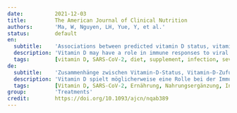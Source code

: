 ```yaml
---
date:          2021-12-03
title:         The American Journal of Clinical Nutrition
authors:       'Ma, W, Nguyen, LH, Yue, Y, et al.'
status:        default
en:
  subtitle:    'Associations between predicted vitamin D status, vitamin D intake, and risk of SARS-CoV-2 infection and Coronavirus Disease 2019 severity'
  description: 'Vitamin D may have a role in immune responses to viral infections. However, data on the association between vitamin D and SARS-CoV-2 infection and Coronavirus Disease 2019 (COVID-19) severity have been limited and inconsistent. Design: We examined the associations of predicted vitamin D status and intake with risk of SARS-CoV-2 infection and COVID-19 severity. We used data from periodic surveys (May 2020 to March 2021) within the Nurses’ Health Study II. Among 39,315 participants, 1,768 reported a positive test for SARS-CoV-2 infection. Usual vitamin D intake from foods and supplements were measured using a semi-quantitative, pre-pandemic food frequency questionnaire in 2015. Predicted 25-hydroxyvitamin D [25(OH)D] levels were calculated based on a previously validated model including dietary and supplementary vitamin D intake, ultraviolet-B (UVB), and other behavioral predictors of vitamin D status. Results: Higher predicted 25(OH)D levels, but not vitamin D intake, were associated with a lower risk of SARS-CoV-2 infection. Comparing participants in the highest quintile of predicted 25(OH)D levels to the lowest. Participants in the highest quartile of UVB and UVA also had lower risk of SARS-CoV-2 infection compared to the lowest. High intake of vitamin D from supplements (≥400 IU/d) was associated with a lower risk of hospitalization. Conclusions: Our study provides suggestive evidence on the association between higher predicted circulating 25(OH)D levels and a lower risk of SARS-CoV-2 infection. Greater intake of vitamin D supplements was associated with a lower risk of hospitalization. Our data also support an association between exposure to UVB or UVA, independent of vitamin D, and SARS-CoV-2 infection, so results for predicted 25(OH)D need to be interpreted cautiously.'
  tags:        [vitamin D, SARS-CoV-2, diet, supplement, infection, severity, solar UV-B, UV-A, Robertson-Berger meter]
de:
  subtitle:    'Zusammenhänge zwischen Vitamin-D-Status, Vitamin-D-Zufuhr und dem Risiko einer SARS-CoV-2-Infektion und dem Schweregrad der Coronavirus-Erkrankung 2019'
  description: 'Vitamin D spielt möglicherweise eine Rolle bei der Immunantwort auf Virusinfektionen. Die Daten über den Zusammenhang zwischen Vitamin D und der SARS-CoV-2-Infektion und dem Schweregrad der Coronavirus-Krankheit 2019 (COVID-19) sind jedoch begrenzt und widersprüchlich. Wir untersuchten den Zusammenhang zwischen dem Vitamin-D-Status und der Vitamin-D-Aufnahme mit dem Risiko einer SARS-CoV-2-Infektion und dem Schweregrad von COVID-19. Design der Studie: Wir verwendeten Daten aus periodischen Erhebungen (Mai 2020 bis März 2021) im Rahmen der Nurses Health Study II. Von 39.315 Teilnehmern meldeten 1.768 einen positiven Test auf eine SARS-CoV-2-Infektion. Die übliche Vitamin-D-Zufuhr aus Lebensmitteln und Nahrungsergänzungsmitteln wurde anhand eines semiquantitativen Fragebogens zur Häufigkeit der Nahrungsaufnahme vor der Pandemie im Jahr 2015 gemessen. Die vorhergesagten 25-Hydroxyvitamin D [25(OH)D]-Spiegel wurden auf der Grundlage eines zuvor validierten Modells berechnet, das die Aufnahme von Vitamin D über die Nahrung und Nahrungsergänzungsmittel, UVB-Strahlung und andere verhaltensbedingte Prädiktoren für den Vitamin D-Status berücksichtigt. Ergebnisse: Höhere 25(OH)D-Werte, nicht aber die Vitamin-D-Aufnahme, waren mit einem geringeren Risiko einer SARS-CoV-2-Infektion verbunden. Vergleich der Teilnehmer aus dem höchsten Quintil der vorhergesagten 25(OH)D-Werte mit dem niedrigsten. Die Teilnehmer im höchsten Quartil der UVB- und UVA-Werte hatten ebenfalls ein geringeres Risiko für eine SARS-CoV-2-Infektion als die Teilnehmer im niedrigsten Quartil. Eine hohe Zufuhr von Vitamin D aus Nahrungsergänzungsmitteln (≥400 IE/d) war mit einem geringeren Risiko einer Krankenhauseinweisung verbunden. Fazit: Unsere Studie liefert suggestive Hinweise auf einen Zusammenhang zwischen höheren vorhergesagten zirkulierenden 25(OH)D-Spiegeln und einem geringeren Risiko einer SARS-CoV-2-Infektion. Eine höhere Einnahme von Vitamin-D-Präparaten war mit einem geringeren Risiko für einen Krankenhausaufenthalt verbunden. Unsere Daten unterstützen auch einen Zusammenhang zwischen UVB- oder UVA-Exposition, unabhängig von Vitamin D, und einer SARS-CoV-2-Infektion, so dass die Ergebnisse für das vorhergesagte 25(OH)D mit Vorsicht zu interpretieren sind.' 
  tags:        [Vitamin D, SARS-CoV-2, Ernährung, Nahrungsergänzung, Infektion, Schweregrad, solares UV-B, UV-A, Robertson-Berger-Meter]
group:         'Treatments'
credit:        https://doi.org/10.1093/ajcn/nqab389
---
```

